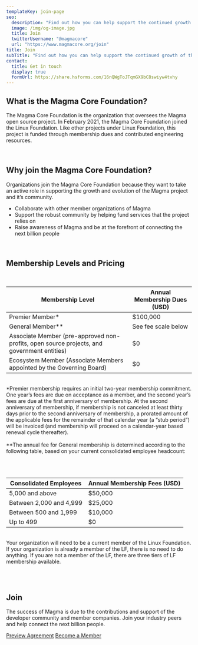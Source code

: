 ```yaml
---
templateKey: join-page
seo:
  description: "Find out how you can help support the continued growth of the Magma project"
  image: /img/og-image.jpg
  title: Join
  twitterUsername: "@magmacore"
  url: "https://www.magmacore.org/join"
title: Join
subTitle: "Find out how you can help support the continued growth of the Magma project"
contact:
  title: Get in touch
  display: true
  formUrl: https://share.hsforms.com/16nQWgToJTqmGX9bC8swiyw4tvhy
---
```


## What is the Magma Core Foundation?

The Magma Core Foundation is the organization that oversees the Magma open source project. In February 2021, the Magma Core Foundation joined the Linux Foundation. Like other projects under Linux Foundation, this project is funded through membership dues and contributed engineering resources.

<br/>

## Why join the Magma Core Foundation?

Organizations join the Magma Core Foundation because they want to take an active role in supporting the growth and evolution of the Magma project and it’s community.

- Collaborate with other member organizations of Magma
- Support the robust community by helping fund services that the project relies on
- Raise awareness of Magma and be at the forefront of connecting the next billion people

<br/>

## Membership Levels and Pricing

<br/>

| Membership Level                                                                           | Annual Membership Dues (USD) |
| ------------------------------------------------------------------------------------------ | ---------------------------- |
| Premier Member\*                                                                           | \$100,000                    |
| General Member\*\*                                                                         | See fee scale below          |
| Associate Member (pre-approved non-profits, open source projects, and government entities) | \$0                          |
| Ecosystem Member (Associate Members appointed by the Governing Board)                      | \$0                          |

<br/>
*Premier membership requires an initial two-year membership commitment. One year’s fees are due on acceptance as a member, and the second year’s fees are due at the first anniversary of membership. At the second anniversary of membership, if membership is not canceled at least thirty days prior to the second anniversary of membership, a prorated amount of the applicable fees for the remainder of that calendar year (a “stub period”) will be invoiced (and membership will proceed on a calendar-year based renewal cycle thereafter).
<br/><br/>
**The annual fee for General membership is determined according to the following table, based on your current consolidated employee headcount:

<br/><br/>

| Consolidated Employees  | Annual Membership Fees (USD)   |
| ----------------------- | ------------------------------ |
| 5,000 and above         | \$50,000                       |
| Between 2,000 and 4,999 | \$25,000                       |
| Between 500 and 1,999   | \$10,000                       |
| Up to 499               | \$0                            |

<br/>
Your organization will need to be a current member of the Linux Foundation. If your organization is already a member of the LF, there is no need to do anything. If you are not a member of the LF, there are three tiers of LF membership available.

<br/><br/>

## Join

The success of Magma is due to the contributions and support of the developer community and member companies. Join your industry peers and help connect the next billion people.

<a href="#" class="join-button">Preview Agreement</a> <a href="#" class="join-button">Become a Member</a>
